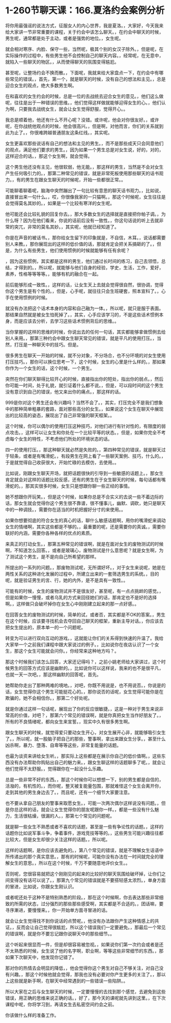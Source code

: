 # 1-260节聊天课：166.夏洛约会案例分析

将你用最强谣的说法方式，征服女人的内心世界，我是夏洛。，大家好，今天我来给大家讲一节非常重要的课程，关于约会中该怎么聊天。，在约会中聊天的时候，男生呢，通常都是处于主动，或者是强势的地位。，女生呢。

就会相对寒序、内脸、保守一些，当然呢，极其个别的女汉子除外。，但是呢，在实际操作的过程中，有些男生他不会控制自己的聊天内容。，经常呢，在无意中，就陷入一些聊天的物区。，从而使得聊天的氛围变得尴尬。

甚至呢，让整场约会不换而散。，下面呢，我就来给大家盘点一下，在约会中有哪些常见的错误。，首先，第一个，就是聊天的时候，没有自己的想法和主见。，总是迎合女生的观点，绝大多数男生啊。

在和喜欢的女生约会的时候，总是一位的去战统去迎合女生的意见。，他们这么做呢，往往是出于一种错误的思维。，他们觉得这样做就能够迎得女生的心。，他们认为啊，只要我去战统女生，就会让女生觉得舒服，觉得开心。。

我总是顺着他，他还有什么不开心呢？没错。或许呢，他会对你很友好。，或许呢，在你战统他观点的时候，他会很高兴。，但是啊，对他而言，你们的关系就到此为止了。，你很难跨越普通朋友这条红线。，其实呢。

女生更喜欢那些说话有自己的想法和主见的男生。，而不是那些成天只会同意他们的观点，满足他们要求的男生。，因为如果一个男生总是对女生说，好的，对的，这样迎合的话。，那这个女生啊，就会觉得。

这个男生他还没有主见，他很软弱，他无能。，那这样的男生，当然是不会对女生产生任何吸引力的。，那第二种常见的错误，就是非常死板使用那些聊天的话书观力。，有的男生在跟女生聊天的时候呢，开始一些都很正常。。

可能聊着聊着呢，脑海中突然蹦出了一句比较有意思的聊天话书观力。，比如说，直接冒出来一句什么。，哎，你很像我家的一只猫啊。，那这个时候呢，女生往往是会觉得莫名其妙的。，如果是一个比较有寒洋的女生呢。

他可能还会比较礼貌的回复你去。，那大多数女生的选择就是直接把你帕子调。，为什么呀？因为在他们看来，你说的话前后没有一致性。，你这句话说的听上去就非常的突兀，非常的莫名其妙。，其实呢，他就已经知道了。

你是在声音的被话书。，那你给女生留下的印象就是，不自信，木耳。，说话都需要别人来教。，那你展现出的这样的低价值的话，那就肯定会把关系搞砸的了。，但是，为什么有些男生，他们使用惯例的时候就能够有任有余呢？

，因为这些惯例，其实都是这样的男生，他们通过长时间的练习，自己去领悟，总结，才得到的。，所以呢，就能够与他们自身的经验，学史，生活，工作，爱好，素养，性格等等等等。，能够有机的融合在一起。

前后能够形成一致性。，这样的话，让女生天上去就会觉得很自然，很协调，觉得你这个男生是有个性的。，但是，心手呢，就往往只会生班硬套，照本宣科了。，心手在使用惯例的时候。

就没有办法把这个话术本身的内容和自己融为一体。，所以呢，就只是服于表面。那结果自然就是被女生怕死掉了。，其实，心手应该学习的，不是这些话术惯例本身，而是应该去分析，去学习这些话术惯例背后的思维。。

当你掌握的这样的思维的时候，你说出去的任何一句话，其实都能够拿做惯例去给别人来用。，那第三种约会中跟女生聊天常见的错误，就是平凡的使用打压。，当然，打压是一种聊天中的技巧。但是。

很多男生在聊天一开始的时候，就不分对象，不分场合，也不分环境的对女生使用打压技巧。，那你可以换位思考一下，这个时候，女生的心里是什么样的。，那如果你作为一个女生的话，这个时候，一个男生。

突然在你们聊天聊得比较开心的时候，直接指出你的短处，指出你的弱点。，然后你可能一时间，处于礼貌，就引证着什么都不说。，但是，可以段时间的这个男生没有意识到自己的错误，他又来出你的痛点。，那这样的话。

999是你对这个男生还会有兴趣吗？当然不会了。，其实，打压完全不是我们想象中的那种简单粗暴的套路，面对那些高分的女生。，如果说这个女生在聊天中展现出的比较高的姿态，展现出了自己非常强的聊天框架。。

这个时候，你可以偶尔的使用打压这种技巧，对他们进行有针对性的，有限度的弱点攻击。，这样可以让女生和你处在一个比较平等的状态。，但是，如果你完全不考虑每个女生的特性，不考虑他们所处的环境状态的话。

四一的使用打压。，那这种聊天就必然是失败的。，第四种常见的错误，就是聊天过于轻条，或者是有嘴滑蛇。，有段男生在网上看了一些聊天案例、技巧，什么的。，于是就觉得自己收获很大，开始忙碌的去模仿，去使用。。

比如说，刚跟女生聊天开场，就把话题很快的引导到一些敏感的话题上。，那女生肯定就会对这样的话题比较反感，还有的男生在于女生聊天的时候，每句话都有嘴滑蛇的。，那其实很多时候，女生只是想跟你聊一些正经的事情。

她不想跟你开玩笑。，但是这个时候，如果你总是不合实义的去说一些不着边际的话，那女生就会觉得你这个男生很不靠谱，很不懂事儿，幽默、调砍，她只是聊天中的一种调技。，需要你在适当的时机把握好分寸的来使用。。

如果你想要彻底的符合女生的真心的话，聊什么敏感话题啊，用你的嘴滑蛇来调动女生的情绪啊，其实这些都是不够的。，最重要的呢，还是需要你的真诚。，需要你联好的内涵，需要你各种各样的优点的素质。

来真正的打动女生。，那第五种常见的错误啊，就是在面对女生的废物测试的时候啊，不知道怎么回答。，或者是玻璃心，废物测试是什么意思呢？就是女生啊，为了测试这个男生，是不是向自己所希望的那样。

所提出的一系列的问题。，那废物测试呢，无所谓好坏。，对于女生来说呢，她是在两性关系的这种进化发展的过程中，所建立出来的一套筛选男生的系统。，目的呢，就是验证男生的言、行，她的内外，是不是具有一致性。。

可能有的时候，女生的废物测试并不是很友好，甚至呢，有一点点挑衅的感觉。，但是如果你一慢慢，或者乌乳的方式来回径她们的话，那肯定也不是好的选择啊。，这样做只会破坏掉你在女生心中刚刚建立起来的那一点好感。。

在回答女生的废物测试的时候，简单的试，或者否，其实都是不OK的答案。，男生在这个时候，应该要寻找机会去夺回自己聊天的框架，重新主导对话。，你应该去把女生提出的，原本单一的一个问题呢。

转变为可以进行双向互动的游戏。，这就能让你们的关系得到快速的升温了。我给大家举一个之前我们课程中跟大家说过的例子。，比如说你在夜店认识了一个女生，那这个女生可能就会问你。，你经常来这种地方吗？。

那这个时候我们该怎么回答，大家还记得吗？，之前小姚老师给大家讲过，这个时候男生的回答方式应该是幽默的。，比如说你可以这样说，我来的也不是很平凡，也就一天一次吧。，那这样幽默的回答呢，首先。

她帮助你走出了那种两难的境地。，对吧，你既不用说是，也不用说否。，你说是的话，女生觉得你这个男生可能挺花心的。，那你说否的话呢，女生觉得可能你是在欺骗的，她不会相信你。，那第二个好处呢。

就是你通过这样一句话呢，展现出了你的反应很敏捷。，这是一种对于男生来说非常高的价值，对吧？，那第六个常见的错误啊，就是你真把女生当作好朋友了。，所有的不良情绪呢，都向女生来宣誓。，现实中久有很多男生啊。

跟女生聊天的时候，就觉得爱只要动女生开心，对女生展开心非，就能够吸引女生了。，所以呢，就一股脑子把自己的那些，警事啊，拿出来跟女生分享。，甚至什么凶杀啊，暴力、墮落、自卑等等这些，非常复能量的话题。

也最为谈资来讲给女生听。，那实际上这些都是在展示你自己的低价值啊。，这些东西没有办法帮助你购贴出自己的魅力来。，跟女生聊这样的话题聊多了呢。，就会让他们觉得不太舒服。，觉得跟你在一起没什么乐趣。

总是一些非常不好的东西。，那这个时候你可以想想一下，别的男生都是自信的，活潑的，有机性的。，而你呢，整天被复能量包围，那就难怪这个女生会离开你，走到其他的男生身边去了。，而且呢，还有一个细节大家要注意。

也不要从拿自己朋友的警事来取愿女生。，可能一次两次偶尔这样说没有问题。，但是你总这样的话，就会让女生觉得你的朋友呢跟你一样。，都是一些没有什么魅力，生活很枯燥，很漏的人。，那第七个常见的问题呢。

就是聊一些女生不熟悉或者不喜欢的话题，甚至是一些有争论性的话题。，这样的话题你比如说军事斗争，争着事件，游戏竞技等等的。，这些男生可能兴趣往往都比较大，但是女生却很少关注这样的话题。，所以呢。

这样的话题啊，是你应该去避免的。，第八个常见的错误，就是不理解女生话语中所传递出的那个真实意思。，那有的时候呢，可能你没有办法在一时间就完全的理解女生的意思。，所以在这个时候，千万不要随意地评价女生。。

否则呢，您很容易就把这个刚刚见的起来的比较好的聊天氛围给破坏掉，让你们之间变得没有话可以说了。，那第九个常见的错误就是不要搭轻感太浓烈。，单身方面的冒进，比如说，你跟女生刚认识。

或者呢还处于这种不是特别熟悉的阶段。，那在这个时候啊，你去表达那些非常细致的所需的状态，过分强烈的那些那些感受啊，其实都是不合适的。，团话嘛，要寻序漸进，要慢慢来。，你一开始单方面寻冒进的话。

就会让女生觉得找不到你说话的点赞呢。，他没有办法跟你产生这种情感上的共证。，反而会让自己觉得很尴尬，所以这个错误我们一定要避免。，那最后一个常见的错误啊，就是你不要忘记跟你说聊天中的那些细节。。

这个听起来很显而一件，但是却很容易被忽视。，如果说你们第一次约会或者是还不太熟悉的时候，女生说了他的名字啊，职业啊，等等这些非常细节的东西。，那如果下次聊天中，他发现你记错了。

那对你的热情去会明显的降低，，他会觉得你这个男生对自己不够关注，对自己没有兴趣。，那这个时候他就会觉得，那我也没有必要对你产生更多的关注了。，那以上这些就是新手啊，在聊天中经常遇到的一些错误一些陷阱。。

所以大家在之后与女生聊天的时候，一定要慢慢的去找到那个感觉，去避免到这些错误，用正确的思维来说正确的话。，好了，那今天的课呢就先讲到这里。，在下次课程中呢，你将学习到，再请女生去私密空间约会之前。

你该做什么样的准备工作。